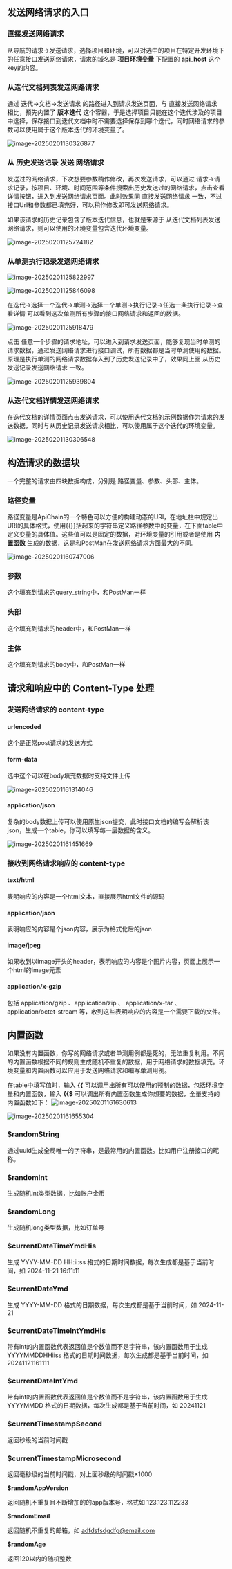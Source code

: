 ## 发送网络请求的入口

### 直接发送网络请求

从导航的请求->发送请求，选择项目和环境，可以对选中的项目在特定开发环境下的任意接口发送网络请求，请求的域名是 **项目环境变量** 下配置的 **api_host** 这个key的内容。

### 从迭代文档列表发送网路请求

通过 迭代->文档->发送请求 的路径进入到请求发送页面，与 直接发送网络请求 相比，预先内置了 **版本迭代** 这个容器，于是选择项目只能在这个迭代涉及的项目中选择，保存接口到迭代文档中时不需要选择保存到哪个迭代，同时网络请求的参数可以使用属于这个版本迭代的环境变量了。

![image-20250201130326877](https://gitee.com/onlinetool/mypostman/raw/master/doc/images/image-20250201130326877.png)

### 从 历史发送记录 发送 网络请求

发送过的网络请求，下次想要参数稍作修改，再次发送请求，可以通过 请求->请求记录，按项目、环境、时间范围等条件搜索出历史发送过的网络请求，点击查看详情按钮，进入到发送网络请求页面。此时效果同 直接发送网络请求 一致，不过接口Url和参数都已填充好，可以稍作修改即可发送网络请求。

如果该请求的历史记录包含了版本迭代信息，也就是来源于 从迭代文档列表发送网络请求，则可以使用的环境变量包含迭代环境变量。

![image-20250201125724182](https://gitee.com/onlinetool/mypostman/raw/master/doc/images/image-20250201125724182.png)

### 从单测执行记录发送网络请求

![image-20250201125822997](https://gitee.com/onlinetool/mypostman/raw/master/doc/images/image-20250201125822997.png)

![image-20250201125846098](https://gitee.com/onlinetool/mypostman/raw/master/doc/images/image-20250201125846098.png)

在迭代->选择一个迭代->单测->选择一个单测->执行记录->任选一条执行记录->查看详情 可以看到这次单测所有步骤的接口网络请求和返回的数据。

![image-20250201125918479](https://gitee.com/onlinetool/mypostman/raw/master/doc/images/image-20250201125918479.png)

点击 任意一个步骤的请求地址，可以进入到请求发送页面，能够复现当时单测的请求数据，通过发送网络请求进行接口调试，所有数据都是当时单测使用的数据。原理是执行单测的网络请求数据存入到了历史发送记录中了，效果同上面 从历史发送记录发送网络请求 一致。

![image-20250201125939804](https://gitee.com/onlinetool/mypostman/raw/master/doc/images/image-20250201125939804.png)

### 从迭代文档详情发送网络请求

在迭代文档的详情页面点击发送请求，可以使用迭代文档的示例数据作为请求的发送数据，同时与从历史记录发送请求相比，可以使用属于这个迭代的环境变量。

![image-20250201130306548](https://gitee.com/onlinetool/mypostman/raw/master/doc/images/image-20250201130306548.png)

## 构造请求的数据块

一个完整的请求由四块数据构成，分别是 路径变量、参数、头部、主体。

### 路径变量

路径变量是ApiChain的一个特色可以方便的构建动态的URI，在地址栏中规定出URI的具体格式，使用{{}}括起来的字符串定义路径参数中的变量，在下面table中定义变量的具体值。这些值可以是固定的数据，对环境变量的引用或者是使用 **内置函数** 生成的数据，这是和PostMan在发送网络请求方面最大的不同。

![image-20250201160747006](https://gitee.com/onlinetool/mypostman/raw/master/doc/images/image-20250201160747006.png)

### 参数

这个填充到请求的query_string中，和PostMan一样

### 头部

这个填充到请求的header中，和PostMan一样

### 主体

这个填充到请求的body中，和PostMan一样

## 请求和响应中的 Content-Type 处理 

### 发送网络请求的 content-type

#### urlencoded

这个是正常post请求的发送方式

#### form-data

选中这个可以在body填充数据时支持文件上传

![image-20250201161314046](https://gitee.com/onlinetool/mypostman/raw/master/doc/images/image-20250201161314046.png)

#### application/json

复杂的body数据上传可以使用原生json提交，此时接口文档的编写会解析该json，生成一个table，你可以填写每一层数据的含义。

![image-20250201161451669](https://gitee.com/onlinetool/mypostman/raw/master/doc/images/image-20250201161451669.png)

### 接收到网络请求响应的 content-type

#### text/html

表明响应的内容是一个html文本，直接展示html文件的源码

#### application/json

表明响应的内容是个json内容，展示为格式化后的json

#### image/jpeg

如果收到以image开头的header，表明响应的内容是个图片内容，页面上展示一个html的image元素

#### application/x-gzip

包括 application/gzip 、application/zip 、 application/x-tar 、 application/octet-stream 等，收到这些表明响应的内容是一个需要下载的文件。

## 内置函数

  如果没有内置函数，你写的网络请求或者单测用例都是死的，无法重复利用。不同的内置函数根据不同的规则生成随机不重复的数据，用于网络请求的数据填充。环境变量和内置函数可以应用于发送网络请求和编写单测用例。

  在table中填写值时，输入 **{{** 可以调用出所有可以使用的预制的数据，包括环境变量和内置函数，输入 **{{$** 可以调出所有内置函数生成你想要的数据，全量支持的内置函数如下：
  ![image-20250201161630613](https://gitee.com/onlinetool/mypostman/raw/master/doc/images/image-20250201161630613.png)

![image-20250201161655304](https://gitee.com/onlinetool/mypostman/raw/master/doc/images/image-20250201161655304.png)

### **$randomString**

通过uuid生成全局唯一的字符串，是最常用的内置函数。比如用户注册接口的昵称。

### $randomInt

生成随机int类型数据，比如账户金币

### $randomLong

生成随机long类型数据，比如订单号

### $currentDateTimeYmdHis

生成 YYYY-MM-DD HH:ii:ss 格式的日期时间数据，每次生成都是基于当前时间，如 2024-11-21 16:11:11

### $currentDateYmd

生成 YYYY-MM-DD 格式的日期数据，每次生成都是基于当前时间，如 2024-11-21

### $currentDateTimeIntYmdHis

带有int的内置函数代表返回值是个数值而不是字符串，该内置函数用于生成 YYYYMMDDHHiiss 格式的日期时间数据，每次生成都是基于当前时间，如 20241121161111

### $currentDateIntYmd

带有int的内置函数代表返回值是个数值而不是字符串，该内置函数用于生成 YYYYMMDD 格式的日期数据，每次生成都是基于当前时间，如 20241121

### $currentTimestampSecond

返回秒级的当前时间戳

### $currentTimestampMicrosecond

返回毫秒级的当前时间戳，对上面秒级的时间戳×1000

**$randomAppVersion**

返回随机不重复且不断增加的的app版本号，格式如 123.123.112233

**$randomEmail**

返回随机不重复的邮箱，如 adfdsfsdgdfg@email.com

**$randomAge**

返回120以内的随机整数